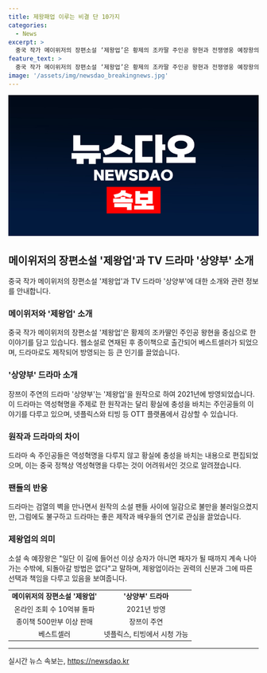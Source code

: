 ```yaml
---
title: 제왕패업 이루는 비결 단 10가지
categories:
  - News
excerpt: >
  중국 작가 메이위저의 장편소설 ‘제왕업’은 황제의 조카딸 주인공 왕현과 전쟁영웅 예장왕의 이야기를 담고 있다. 이 웹소설은 온라인 조회 수 10억뷰를 기록하며 베스트셀러로 인기를 끌었고, 2021년 드라마 상양부로 제작되어 방영되기도 했다. 원작과는 다르게 드라마는 역성혁명을 다루지 않으며, 검열의 벽을 부딪혀도 호연과 제작의 퀄리티는 좋았지만, 원작 팬들의 불만을 사로잡지 못했다. 제왕업은 권력과 패배 속 제왕의 길을 다루며, 이상적인 승자가 아니면 계속 가야하는 현실을 그린다.
feature_text: >
  중국 작가 메이위저의 장편소설 ‘제왕업’은 황제의 조카딸 주인공 왕현과 전쟁영웅 예장왕의 이야기를 담고 있다. 이 웹소설은 온라인 조회 수 10억뷰를 기록하며 베스트셀러로 인기를 끌었고, 2021년 드라마 상양부로 제작되어 방영되기도 했다. 원작과는 다르게 드라마는 역성혁명을 다루지 않으며, 검열의 벽을 부딪혀도 호연과 제작의 퀄리티는 좋았지만, 원작 팬들의 불만을 사로잡지 못했다. 제왕업은 권력과 패배 속 제왕의 길을 다루며, 이상적인 승자가 아니면 계속 가야하는 현실을 그린다.
image: '/assets/img/newsdao_breakingnews.jpg'
---
```


<p><img src="/assets/img/newsdao_breakingnews.jpg" alt="cryptoinkorea 속보" /></p>

<h2 data-ke-size="size26">메이위저의 장편소설 '제왕업'과 TV 드라마 '상양부' 소개</h2>

<p data-ke-size="size16">중국 작가 메이위저의 장편소설 '제왕업'과 TV 드라마 '상양부'에 대한 소개와 관련 정보를 안내합니다.</p>

<h3>메이위저와 '제왕업' 소개</h3>

<p data-ke-size="size16">중국 작가 메이위저의 장편소설 '제왕업'은 황제의 조카딸인 주인공 왕현을 중심으로 한 이야기를 담고 있습니다. 웹소설로 연재된 후 종이책으로 출간되어 베스트셀러가 되었으며, 드라마로도 제작되어 방영되는 등 큰 인기를 끌었습니다.</p>

<h3>'상양부' 드라마 소개</h3>

<p data-ke-size="size16">장쯔이 주연의 드라마 '상양부'는 '제왕업'을 원작으로 하여 2021년에 방영되었습니다. 이 드라마는 역성혁명을 주제로 한 원작과는 달리 황실에 충성을 바치는 주인공들의 이야기를 다루고 있으며, 넷플릭스와 티빙 등 OTT 플랫폼에서 감상할 수 있습니다.</p>

<h3>원작과 드라마의 차이</h3>

<p data-ke-size="size16">드라마 속 주인공들은 역성혁명을 다루지 않고 황실에 충성을 바치는 내용으로 편집되었으며, 이는 중국 정책상 역성혁명을 다루는 것이 어려워서인 것으로 알려졌습니다.</p>

<h3>팬들의 반응</h3>

<p data-ke-size="size16">드라마는 검열의 벽을 만나면서 원작의 소설 팬들 사이에 일감으로 불만을 불러일으켰지만, 그럼에도 불구하고 드라마는 좋은 제작과 배우들의 연기로 관심을 끌었습니다.</p>

<h3>제왕업의 의미</h3>

<p data-ke-size="size16">소설 속 예장왕은 "일단 이 길에 들어선 이상 승자가 아니면 패자가 될 때까지 계속 나아가는 수밖에, 되돌아갈 방법은 없다"고 말하며, 제왕업이라는 권력의 신분과 그에 따른 선택과 책임을 다루고 있음을 보여줍니다.</p>

<table>
    <tr>
        <td style="text-align: center; height: 17px;"><b>메이위저의 장편소설 '제왕업'</b></td>
        <td style="text-align: center; height: 17px;"><b>'상양부' 드라마</b></td>
    </tr>
    <tr>
        <td style="text-align: center; height: 17px;">온라인 조회 수 10억뷰 돌파</td>
        <td style="text-align: center; height: 17px;">2021년 방영</td>
    </tr>
    <tr>
        <td style="text-align: center; height: 17px;">종이책 500만부 이상 판매</td>
        <td style="text-align: center; height: 17px;">장쯔이 주연</td>
    </tr>
    <tr>
        <td style="text-align: center; height: 17px;">베스트셀러</td>
        <td style="text-align: center; height: 17px;">넷플릭스, 티빙에서 시청 가능</td>
    </tr>
</table>

<p><hr></p>
실시간 뉴스 속보는, <a href="https://newsdao.kr" rel="dofollow">https://newsdao.kr</a>



